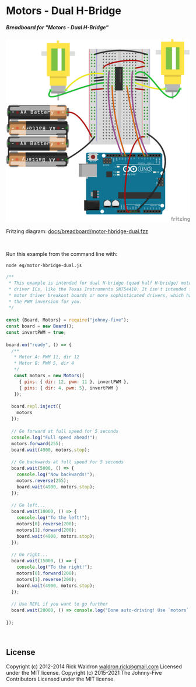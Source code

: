 <!--remove-start-->

# Motors - Dual H-Bridge

<!--remove-end-->






##### Breadboard for "Motors - Dual H-Bridge"



![docs/breadboard/motor-hbridge-dual.png](breadboard/motor-hbridge-dual.png)<br>

Fritzing diagram: [docs/breadboard/motor-hbridge-dual.fzz](breadboard/motor-hbridge-dual.fzz)

&nbsp;




Run this example from the command line with:
```bash
node eg/motor-hbridge-dual.js
```


```javascript
/**
 * This example is intended for dual H-bridge (quad half H-bridge) motor
 * driver ICs, like the Texas Instruments SN754410. It isn't intended for
 * motor driver breakout boards or more sophisticated drivers, which handle
 * the PWM inversion for you.
 */

const {Board, Motors} = require("johnny-five");
const board = new Board();
const invertPWM = true;

board.on("ready", () => {
  /**
   * Motor A: PWM 11, dir 12
   * Motor B: PWM 5, dir 4
   */
   const motors = new Motors([
     { pins: { dir: 12, pwm: 11 }, invertPWM },
     { pins: { dir: 4, pwm: 5}, invertPWM }
   ]);

  board.repl.inject({
    motors
  });

  // Go forward at full speed for 5 seconds
  console.log("Full speed ahead!");
  motors.forward(255);
  board.wait(4900, motors.stop);

  // Go backwards at full speed for 5 seconds
  board.wait(5000, () => {
    console.log("Now backwards!");
    motors.reverse(255);
    board.wait(4900, motors.stop);
  });

  // Go left...
  board.wait(10000, () => {
    console.log("To the left!");
    motors[0].reverse(200);
    motors[1].forward(200);
    board.wait(4900, motors.stop);
  });

  // Go right...
  board.wait(15000, () => {
    console.log("To the right!");
    motors[0].forward(200);
    motors[1].reverse(200);
    board.wait(4900, motors.stop);
  });

  // Use REPL if you want to go further
  board.wait(20000, () => console.log("Done auto-driving! Use `motors` to control motors in REPL"));

});

```








&nbsp;

<!--remove-start-->

## License
Copyright (c) 2012-2014 Rick Waldron <waldron.rick@gmail.com>
Licensed under the MIT license.
Copyright (c) 2015-2021 The Johnny-Five Contributors
Licensed under the MIT license.

<!--remove-end-->
